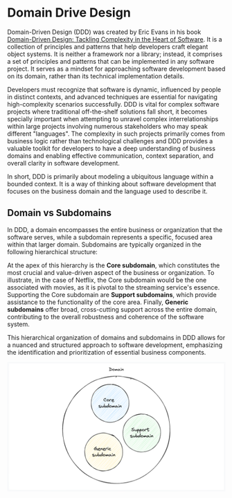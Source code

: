 # Domain Drive Design

Domain-Driven Design (DDD) was created by Eric Evans in his book [Domain-Driven Design: Tackling Complexity in the Heart of Software](https://www.amazon.com.br/Domain-Driven-Design-Tackling-Complexity-Software/dp/0321125215). It is a collection of principles and patterns that help developers craft elegant object systems. It is neither a framework nor a library; instead, it comprises a set of principles and patterns that can be implemented in any software project. It serves as a mindset for approaching software development based on its domain, rather than its technical implementation details.

Developers must recognize that software is dynamic, influenced by people in distinct contexts, and advanced techniques are essential for navigating high-complexity scenarios successfully. DDD is vital for complex software projects where traditional off-the-shelf solutions fall short, it becomes specially important when attempting to unravel complex interrelationships within large projects involving numerous stakeholders who may speak different "languages". The complexity in such projects primarily comes from business logic rather than technological challenges and DDD provides a valuable toolkit for developers to have a deep understanding of business domains and enabling effective communication, context separation, and overall clarity in software development.

In short, DDD is primarily about modeling a ubiquitous language within a bounded context. It is a way of thinking about software development that focuses on the business domain and the language used to describe it.

## Domain vs Subdomains


In DDD, a domain encompasses the entire business or organization that the software serves, while a subdomain represents a specific, focused area within that larger domain. Subdomains are typically organized in the following hierarchical structure:

At the apex of this hierarchy is the **Core subdomain**, which constitutes the most crucial and value-driven aspect of the business or organization. To illustrate, in the case of Netflix, the Core subdomain would be the one associated with movies, as it is pivotal to the streaming service's essence. Supporting the Core subdomain are **Support subdomains**, which provide assistance to the functionality of the core area. Finally, **Generic subdomains** offer broad, cross-cutting support across the entire domain, contributing to the overall robustness and coherence of the software system.

This hierarchical organization of domains and subdomains in DDD allows for a nuanced and structured approach to software development, emphasizing the identification and prioritization of essential business components.

![Domain vs Subdomains](./domain-vs-subdomains.png)
